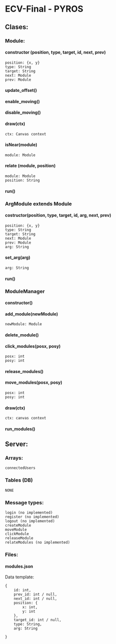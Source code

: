 # ECV-Final - PYROS

## Clases:

### Module:

#### constructor (position, type, target, id, next, prev)

    position: {x, y}
    type: String
    target: String
    next: Module
    prev: Module

#### update_offset()

#### enable_moving()

#### disable_moving()

#### draw(ctx) 

    ctx: Canvas context

#### isNear(module)

    module: Module

#### relate (module, position)

    module: Module
    position: String

#### run()

### ArgModule extends Module

#### costructor(position, type, target, id, arg, next, prev)

    position: {x, y}
    type: String
    target: String
    next: Module
    prev: Module
    arg: String

#### set_arg(arg)

    arg: String

#### run()

### ModuleManager

#### constructor()

#### add_module(newModule)

    newModule: Module

#### delete_module()

#### click_modules(posx, posy) 

    posx: int
    posy: int

#### release_modules()

#### move_modules(posx, posy)

    posx: int
    posy: int

#### draw(ctx)

    ctx: canvas context

#### run_modules()

## Server:

### Arrays:

    connectedUsers

### Tables (DB)

    NONE

### Message types:

    login (no implemented)
    register (no implemented)
    logout (no implemented)
    createModule
    moveModule
    clickModule
    releaseModule
    relateModules (no implemented)

### Files:

#### modules.json

Data template:

    {
        id: int,
        prev_id: int / null,
        next_id: int / null,
        position: {
            x: int,
            y: int
        },
        target_id: int / null,
        type: String,
        arg: String

    }